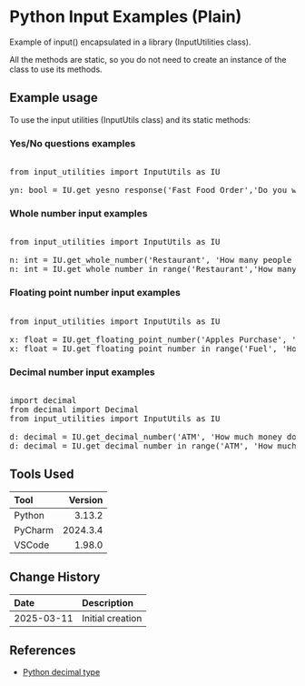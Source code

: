 # Python Input Examples (Plain)
Example of input() encapsulated in a library (InputUtilities class).

All the methods are static, so you do not need to create an instance of the class to use its methods.

## Example usage
To use the input utilities (InputUtils class) and its static methods:
### Yes/No questions examples
<pre> 
from input_utilities import InputUtils as IU

yn: bool = IU.get_yesno_response('Fast Food Order','Do you want ketchup?')
</pre>

### Whole number input examples

<pre> 
from input_utilities import InputUtils as IU

n: int = IU.get_whole_number('Restaurant', 'How many people are in your party? ')
n: int = IU.get_whole_number_in_range('Restaurant','How many people are in your party? ', 1, 7)
</pre>

### Floating point number input examples

<pre> 
from input_utilities import InputUtils as IU

x: float = IU.get_floating_point_number('Apples Purchase', 'What was the weight in pounds? ')
x: float = IU.get_floating_point_number_in_range('Fuel', 'How many gallons do you wish to purchase? ', 0.5, 22.5)
</pre>

### Decimal number input examples

<pre> 
import decimal
from decimal import Decimal
from input_utilities import InputUtils as IU

d: decimal = IU.get_decimal_number('ATM', 'How much money do you wish to withdraw? ')
d: decimal = IU.get_decimal_number_in_range('ATM', 'How much money do you wish to withdraw? ', 5, 600)
</pre>

## Tools Used

| Tool     |  Version |
|:---------|---------:|
| Python   |   3.13.2 |
| PyCharm  | 2024.3.4 |
| VSCode   |   1.98.0 |

## Change History

| Date       | Description      |
|:-----------|:-----------------|
| 2025-03-11 | Initial creation |

## References

* [Python decimal type](https://docs.python.org/3/library/decimal.html)